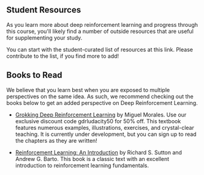 ## Student Resources
As you learn more about deep reinforcement learning and progress through this course, you'll likely find a number of outside resources that are useful for supplementing your study.

You can start with the student-curated list of resources at this link. Please contribute to the list, if you find more to add!

## Books to Read
We believe that you learn best when you are exposed to multiple perspectives on the same idea. As such, we recommend checking out the books below to get an added perspective on Deep Reinforcement Learning.

* [Grokking Deep Reinforcement Learning](https://www.manning.com/books/grokking-deep-reinforcement-learning) by Miguel Morales. Use our exclusive discount code gdrludacity50 for 50% off. This textbook features numerous examples, illustrations, exercises, and crystal-clear teaching. It is currently under development, but you can sign up to read the chapters as they are written!

* [Reinforcement Learning: An Introduction](http://go.udacity.com/rl-textbook) by Richard S. Sutton and Andrew G. Barto. This book is a classic text with an excellent introduction to reinforcement learning fundamentals.